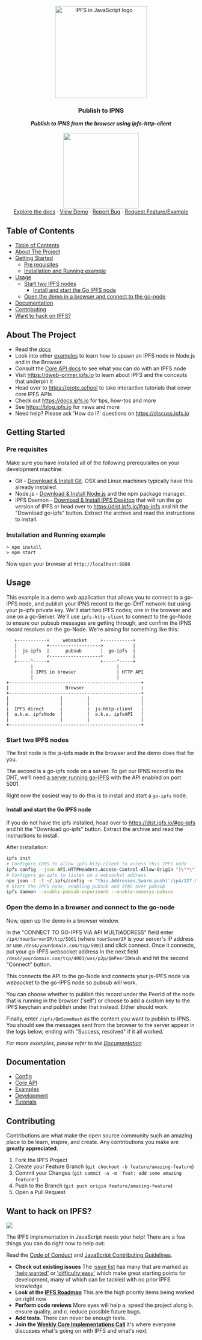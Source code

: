 <p align="center">
  <a href="https://js.ipfs.io" title="JS IPFS">
    <img src="https://ipfs.io/ipfs/Qme6KJdKcp85TYbLxuLV7oQzMiLremD7HMoXLZEmgo6Rnh/js-ipfs-sticker.png" alt="IPFS in JavaScript logo" width="244" />
  </a>
</p>

<h3 align="center"><b>Publish to IPNS</b></h3>

<p align="center">
  <b><i>Publish to IPNS from the browser using ipfs-http-client</i></b>
  <br />
  <br />
  <img src="https://raw.githubusercontent.com/jlord/forkngo/gh-pages/badges/cobalt.png" width="200">
  <br>
  <a href="https://github.com/ipfs/js-ipfs/tree/master/docs">Explore the docs</a>
  ·
  <a href="https://githubbox.com/ipfs-examples/js-ipfs-examples/tree/master/examples/browser-ipns-publish">View Demo</a>
  ·
  <a href="https://github.com/ipfs-examples/js-ipfs-examples/issues">Report Bug</a>
  ·
  <a href="https://github.com/ipfs-examples/js-ipfs-examples/issues">Request Feature/Example</a>
</p>

## Table of Contents

- [Table of Contents](#table-of-contents)
- [About The Project](#about-the-project)
- [Getting Started](#getting-started)
  - [Pre requisites](#pre-requisites)
  - [Installation and Running example](#installation-and-running-example)
- [Usage](#usage)
  - [Start two IPFS nodes](#start-two-ipfs-nodes)
    - [Install and start the Go IPFS node](#install-and-start-the-go-ipfs-node)
  - [Open the demo in a browser and connect to the go-node](#open-the-demo-in-a-browser-and-connect-to-the-go-node)
- [Documentation](#documentation)
- [Contributing](#contributing)
- [Want to hack on IPFS?](#want-to-hack-on-ipfs)

## About The Project

- Read the [docs](https://github.com/ipfs/js-ipfs/tree/master/docs)
- Look into other [examples](https://github.com/ipfs-examples/js-ipfs-examples) to learn how to spawn an IPFS node in Node.js and in the Browser
- Consult the [Core API docs](https://github.com/ipfs/js-ipfs/tree/master/docs/core-api) to see what you can do with an IPFS node
- Visit https://dweb-primer.ipfs.io to learn about IPFS and the concepts that underpin it
- Head over to https://proto.school to take interactive tutorials that cover core IPFS APIs
- Check out https://docs.ipfs.io for tips, how-tos and more
- See https://blog.ipfs.io for news and more
- Need help? Please ask 'How do I?' questions on https://discuss.ipfs.io

## Getting Started

### Pre requisites

Make sure you have installed all of the following prerequisites on your development machine:

- Git - [Download & Install Git](https://git-scm.com/downloads). OSX and Linux machines typically have this already installed.
- Node.js - [Download & Install Node.js](https://nodejs.org/en/download/) and the npm package manager.
- IPFS Daemon - [Download & Install IPFS Desktop](https://docs.ipfs.io/install/ipfs-desktop/) that will run the go version of IPFS or head over to https://dist.ipfs.io/#go-ipfs and hit the "Download go-ipfs" button. Extract the archive and read the instructions to install.

### Installation and Running example

```console
> npm install
> npm start
```

Now open your browser at `http://localhost:8888`

## Usage

This example is a demo web application that allows you to connect to a go-IPFS node, and publish your IPNS record to the go-DHT network but using your js-ipfs private key. We'll start two IPFS nodes; one in the browser and one on a go-Server. We'll use `ipfs-http-client` to connect to the go-Node to ensure our pubsub messages are getting through, and confirm the IPNS record resolves on the go-Node. We're aiming for something like this:

```
   +-----------+     websocket     +-----------+
   |           +------------------->           |
   |  js-ipfs  |      pubsub       |  go-ipfs  |
   |           <-------------------+           |
   +-----^-----+                   +-----^-----+
         |                               |
         | IPFS in browser               | HTTP API
         |                               |
+-------------------------------------------------+
|                     Browser                     |
+-------------------------------------------------+
|                   |         |                   |
|                   |         |                   |
|  IPFS direct      |         |  js-http-client   |
|  a.k.a. ipfsNode  |         |  a.k.a. ipfsAPI   |
|                   |         |                   |
+-------------------------------------------------+
```

### Start two IPFS nodes

The first node is the js-ipfs made in the browser and the demo does that for you.

The second is a go-ipfs node on a server. To get our IPNS record to the DHT, we'll need [a server running go-IPFS](https://blog.ipfs.io/22-run-ipfs-on-a-vps/) with the API enabled on port 5001.

Right now the easiest way to do this is to install and start a `go-ipfs` node.

#### Install and start the Go IPFS node

If you do not have the ipfs installed, head over to https://dist.ipfs.io/#go-ipfs and hit the "Download go-ipfs" button. Extract the archive and read the instructions to install.

After installation:

```sh
ipfs init
# Configure CORS to allow ipfs-http-client to access this IPFS node
ipfs config --json API.HTTPHeaders.Access-Control-Allow-Origin "[\"*\"]"
# Configure go-ipfs to listen on a websocket address
npx json -I -f ~/.ipfs/config -e "this.Addresses.Swarm.push('/ip4/127.0.0.1/tcp/4003/ws')"
# Start the IPFS node, enabling pubsub and IPNS over pubsub
ipfs daemon --enable-pubsub-experiment --enable-namesys-pubsub
```

### Open the demo in a browser and connect to the go-node

Now, open up the demo in a browser window.

In the "CONNECT TO GO-IPFS VIA API MULTIADDRESS" field enter `/ip4/YourServerIP/tcp/5001` (where `YourSeverIP` is your server's IP address or use `/dns4/yourdomain.com/tcp/5001`) and click connect. Once it connects, put your go-IPFS websocket address in the next field `/dns4/yourdomain.com/tcp/4003/wss/p2p/QmPeerIDHash` and hit the second "Connect" button.

This connects the API to the go-Node and connects your js-IPFS node via websocket to the go-IPFS node so pubsub will work.

You can choose whether to publish this record under the PeerId of the node that is running in the browser ('self') or choose to add a custom key to the IPFS keychain and publish under that instead. Either should work.

Finally, enter `/ipfs/QmSomeHash` as the content you want to publish to IPNS. You should see the messages sent from the browser to the server appear in the logs below, ending with "Success, resolved" if it all worked.

_For more examples, please refer to the [Documentation](#documentation)_

## Documentation

- [Config](https://docs.ipfs.io/)
- [Core API](https://github.com/ipfs/js-ipfs/tree/master/docs/core-api)
- [Examples](https://github.com/ipfs-examples/js-ipfs-examples)
- [Development](https://github.com/ipfs/js-ipfs/blob/master/docs/DEVELOPMENT.md)
- [Tutorials](https://proto.school)

## Contributing

Contributions are what make the open source community such an amazing place to be learn, inspire, and create. Any contributions you make are **greatly appreciated**.

1. Fork the IPFS Project
2. Create your Feature Branch (`git checkout -b feature/amazing-feature`)
3. Commit your Changes (`git commit -a -m 'feat: add some amazing feature'`)
4. Push to the Branch (`git push origin feature/amazing-feature`)
5. Open a Pull Request

## Want to hack on IPFS?

[![](https://cdn.rawgit.com/jbenet/contribute-ipfs-gif/master/img/contribute.gif)](https://github.com/ipfs/community/blob/master/CONTRIBUTING.md)

The IPFS implementation in JavaScript needs your help! There are a few things you can do right now to help out:

Read the [Code of Conduct](https://github.com/ipfs/community/blob/master/code-of-conduct.md) and [JavaScript Contributing Guidelines](https://github.com/ipfs/community/blob/master/CONTRIBUTING_JS.md).

- **Check out existing issues** The [issue list](https://github.com/ipfs/js-ipfs/issues) has many that are marked as ['help wanted'](https://github.com/ipfs/js-ipfs/issues?q=is%3Aissue+is%3Aopen+sort%3Aupdated-desc+label%3A%22help+wanted%22) or ['difficulty:easy'](https://github.com/ipfs/js-ipfs/issues?q=is%3Aissue+is%3Aopen+sort%3Aupdated-desc+label%3Adifficulty%3Aeasy) which make great starting points for development, many of which can be tackled with no prior IPFS knowledge
- **Look at the [IPFS Roadmap](https://github.com/ipfs/roadmap)** This are the high priority items being worked on right now
- **Perform code reviews** More eyes will help
  a. speed the project along
  b. ensure quality, and
  c. reduce possible future bugs.
- **Add tests**. There can never be enough tests.
- **Join the [Weekly Core Implementations Call](https://github.com/ipfs/team-mgmt/issues/992)** it's where everyone discusses what's going on with IPFS and what's next
